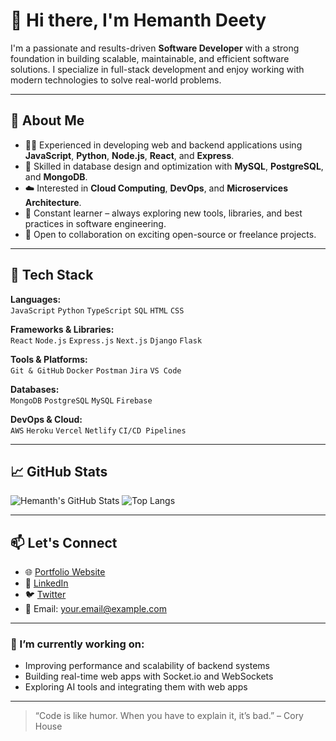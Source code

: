 # 👋 Hi there, I'm Hemanth Deety

I'm a passionate and results-driven **Software Developer** with a strong foundation in building scalable, maintainable, and efficient software solutions. I specialize in full-stack development and enjoy working with modern technologies to solve real-world problems.

---

## 💼 About Me

- 🧑‍💻 Experienced in developing web and backend applications using **JavaScript**, **Python**, **Node.js**, **React**, and **Express**.
- 🧱 Skilled in database design and optimization with **MySQL**, **PostgreSQL**, and **MongoDB**.
- ☁️ Interested in **Cloud Computing**, **DevOps**, and **Microservices Architecture**.
- 🧠 Constant learner – always exploring new tools, libraries, and best practices in software engineering.
- 🤝 Open to collaboration on exciting open-source or freelance projects.

---

## 🚀 Tech Stack

**Languages:**  
`JavaScript` `Python` `TypeScript` `SQL` `HTML` `CSS`

**Frameworks & Libraries:**  
`React` `Node.js` `Express.js` `Next.js` `Django` `Flask`

**Tools & Platforms:**  
`Git & GitHub` `Docker` `Postman` `Jira` `VS Code`

**Databases:**  
`MongoDB` `PostgreSQL` `MySQL` `Firebase`

**DevOps & Cloud:**  
`AWS` `Heroku` `Vercel` `Netlify` `CI/CD Pipelines`

---

## 📈 GitHub Stats

![Hemanth's GitHub Stats](https://github-readme-stats.vercel.app/api?username=your-github-username&show_icons=true&theme=radical)
![Top Langs](https://github-readme-stats.vercel.app/api/top-langs/?username=your-github-username&layout=compact&theme=radical)

---

## 📫 Let's Connect

- 🌐 [Portfolio Website](https://your-portfolio-link.com)
- 💼 [LinkedIn](https://www.linkedin.com/in/your-link/)
- 🐦 [Twitter](https://twitter.com/your-handle)
- 📧 Email: your.email@example.com

---

### 🔭 I’m currently working on:
- Improving performance and scalability of backend systems
- Building real-time web apps with Socket.io and WebSockets
- Exploring AI tools and integrating them with web apps

---

> “Code is like humor. When you have to explain it, it’s bad.” – Cory House
